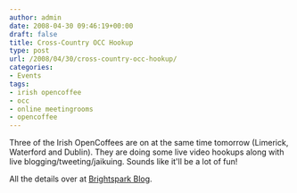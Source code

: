```yaml
---
author: admin
date: 2008-04-30 09:46:19+00:00
draft: false
title: Cross-Country OCC Hookup
type: post
url: /2008/04/30/cross-country-occ-hookup/
categories:
- Events
tags:
- irish opencoffee
- occ
- online meetingrooms
- opencoffee
---
```


Three of the Irish OpenCoffees are on at the same time tomorrow (Limerick, Waterford and Dublin). They are doing some live video hookups along with live blogging/tweeting/jaikuing. Sounds like it'll be a lot of fun!

All the details over at [Brightspark Blog](http://brightspark-consulting.com/blog/?p=457).
